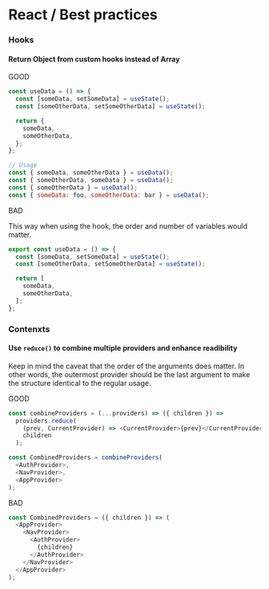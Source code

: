 # React / Best practices

### Hooks

#### Return Object from custom hooks instead of Array

GOOD

```js
const useData = () => {
  const [someData, setSomeData] = useState();
  const [someOtherData, setSomeOtherData] = useState();

  return {
    someData,
    someOtherData,
  };
};

// Usage
const { someData, someOtherData } = useData();
const { someOtherData, someData } = useData();
const { someOtherData } = useData();
const { someData: foo, someOtherData: bar } = useData();
```

BAD

This way when using the hook, the order and number of variables would matter.

```js
export const useData = () => {
  const [someData, setSomeData] = useState();
  const [someOtherData, setSomeOtherData] = useState();

  return [
    someData,
    someOtherData,
  ];
};
```

### Contenxts

#### Use `reduce()` to combine multiple providers and enhance readibility

Keep in mind the caveat that the order of the arguments does matter. In other words, the outermost provider should be the last argument to make the structure identical to the regular usage.

GOOD

```js
const combineProviders = (...providers) => ({ children }) =>
  providers.reduce(
    (prev, CurrentProvider) => <CurrentProvider>{prev}</CurrentProvider>,
    children
  );

const CombinedProviders = combineProviders(
  <AuthProvider>,
  <NavProvider>,
  <AppProvider>
);
```

BAD

```js
const CombinedProviders = ({ children }) => (
  <AppProvider>
    <NavProvider>
      <AuthProvider>
        {children}
      </AuthProvider>
    </NavProvider>
  </AppProvider>
);
```